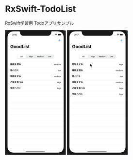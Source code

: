 # RxSwift-TodoList
RxSwift学習用 Todoアプリサンプル

<img src="https://raw.githubusercontent.com/ddd503/Image-Resource/master/create_task.gif" width="200"> <img src="https://raw.githubusercontent.com/ddd503/Image-Resource/master/filter_task.gif" width="200">
